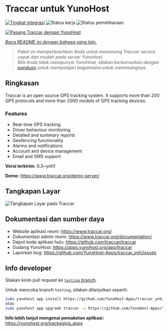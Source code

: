 <!--
N.B.: README ini dibuat secara otomatis oleh <https://github.com/YunoHost/apps/tree/master/tools/readme_generator>
Ini TIDAK boleh diedit dengan tangan.
-->

# Traccar untuk YunoHost

[![Tingkat integrasi](https://dash.yunohost.org/integration/traccar.svg)](https://ci-apps.yunohost.org/ci/apps/traccar/) ![Status kerja](https://ci-apps.yunohost.org/ci/badges/traccar.status.svg) ![Status pemeliharaan](https://ci-apps.yunohost.org/ci/badges/traccar.maintain.svg)

[![Pasang Traccar dengan YunoHost](https://install-app.yunohost.org/install-with-yunohost.svg)](https://install-app.yunohost.org/?app=traccar)

*[Baca README ini dengan bahasa yang lain.](./ALL_README.md)*

> *Paket ini memperbolehkan Anda untuk memasang Traccar secara cepat dan mudah pada server YunoHost.*  
> *Bila Anda tidak mempunyai YunoHost, silakan berkonsultasi dengan [panduan](https://yunohost.org/install) untuk mempelajari bagaimana untuk memasangnya.*

## Ringkasan

Traccar is an open source GPS tracking system. It supports more than 200 GPS protocols and more than 2000 models of GPS tracking devices.

### Features

- Real-time GPS tracking
- Driver behaviour monitoring
- Detailed and summary reports
- Geofencing functionality
- Alarms and notifications
- Account and device management
- Email and SMS support


**Versi terkirim:** 6.3~ynh1

**Demo:** <https://www.traccar.org/demo-server/>

## Tangkapan Layar

![Tangkapan Layar pada Traccar](./doc/screenshots/screenshot.png)

## Dokumentasi dan sumber daya

- Website aplikasi resmi: <https://www.traccar.org/>
- Dokumentasi admin resmi: <https://www.traccar.org/documentation/>
- Depot kode aplikasi hulu: <https://github.com/traccar/traccar>
- Gudang YunoHost: <https://apps.yunohost.org/app/traccar>
- Laporkan bug: <https://github.com/YunoHost-Apps/traccar_ynh/issues>

## Info developer

Silakan kirim pull request ke [`testing` branch](https://github.com/YunoHost-Apps/traccar_ynh/tree/testing).

Untuk mencoba branch `testing`, silakan dilanjutkan seperti:

```bash
sudo yunohost app install https://github.com/YunoHost-Apps/traccar_ynh/tree/testing --debug
atau
sudo yunohost app upgrade traccar -u https://github.com/YunoHost-Apps/traccar_ynh/tree/testing --debug
```

**Info lebih lanjut mengenai pemaketan aplikasi:** <https://yunohost.org/packaging_apps>
